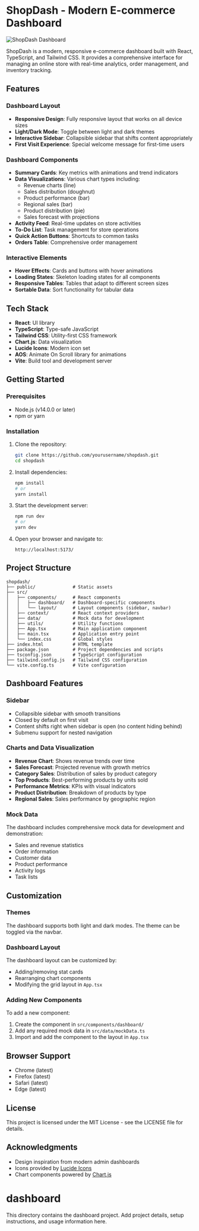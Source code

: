 # ShopDash - Modern E-commerce Dashboard

![ShopDash Dashboard](https://placehold.co/1200x630/8b5cf6/FFF?text=ShopDash+Dashboard)

ShopDash is a modern, responsive e-commerce dashboard built with React, TypeScript, and Tailwind CSS. It provides a comprehensive interface for managing an online store with real-time analytics, order management, and inventory tracking.

## Features

### Dashboard Layout
- **Responsive Design**: Fully responsive layout that works on all device sizes
- **Light/Dark Mode**: Toggle between light and dark themes
- **Interactive Sidebar**: Collapsible sidebar that shifts content appropriately
- **First Visit Experience**: Special welcome message for first-time users

### Dashboard Components
- **Summary Cards**: Key metrics with animations and trend indicators
- **Data Visualizations**: Various chart types including:
  - Revenue charts (line)
  - Sales distribution (doughnut)
  - Product performance (bar)
  - Regional sales (bar)
  - Product distribution (pie)
  - Sales forecast with projections
- **Activity Feed**: Real-time updates on store activities
- **To-Do List**: Task management for store operations
- **Quick Action Buttons**: Shortcuts to common tasks
- **Orders Table**: Comprehensive order management

### Interactive Elements
- **Hover Effects**: Cards and buttons with hover animations
- **Loading States**: Skeleton loading states for all components
- **Responsive Tables**: Tables that adapt to different screen sizes
- **Sortable Data**: Sort functionality for tabular data

## Tech Stack

- **React**: UI library
- **TypeScript**: Type-safe JavaScript
- **Tailwind CSS**: Utility-first CSS framework
- **Chart.js**: Data visualization
- **Lucide Icons**: Modern icon set
- **AOS**: Animate On Scroll library for animations
- **Vite**: Build tool and development server

## Getting Started

### Prerequisites

- Node.js (v14.0.0 or later)
- npm or yarn

### Installation

1. Clone the repository:
   ```bash
   git clone https://github.com/yourusername/shopdash.git
   cd shopdash
   ```

2. Install dependencies:
   ```bash
   npm install
   # or
   yarn install
   ```

3. Start the development server:
   ```bash
   npm run dev
   # or
   yarn dev
   ```

4. Open your browser and navigate to:
   ```
   http://localhost:5173/
   ```

## Project Structure

```
shopdash/
├── public/              # Static assets
├── src/
│   ├── components/      # React components
│   │   ├── dashboard/   # Dashboard-specific components
│   │   └── layout/      # Layout components (sidebar, navbar)
│   ├── context/         # React context providers
│   ├── data/            # Mock data for development
│   ├── utils/           # Utility functions
│   ├── App.tsx          # Main application component
│   ├── main.tsx         # Application entry point
│   └── index.css        # Global styles
├── index.html           # HTML template
├── package.json         # Project dependencies and scripts
├── tsconfig.json        # TypeScript configuration
├── tailwind.config.js   # Tailwind CSS configuration
└── vite.config.ts       # Vite configuration
```

## Dashboard Features

### Sidebar
- Collapsible sidebar with smooth transitions
- Closed by default on first visit
- Content shifts right when sidebar is open (no content hiding behind)
- Submenu support for nested navigation

### Charts and Data Visualization
- **Revenue Chart**: Shows revenue trends over time
- **Sales Forecast**: Projected revenue with growth metrics
- **Category Sales**: Distribution of sales by product category
- **Top Products**: Best-performing products by units sold
- **Performance Metrics**: KPIs with visual indicators
- **Product Distribution**: Breakdown of products by type
- **Regional Sales**: Sales performance by geographic region

### Mock Data
The dashboard includes comprehensive mock data for development and demonstration:
- Sales and revenue statistics
- Order information
- Customer data
- Product performance
- Activity logs
- Task lists

## Customization

### Themes
The dashboard supports both light and dark modes. The theme can be toggled via the navbar.

### Dashboard Layout
The dashboard layout can be customized by:
- Adding/removing stat cards
- Rearranging chart components
- Modifying the grid layout in `App.tsx`

### Adding New Components
To add a new component:
1. Create the component in `src/components/dashboard/`
2. Add any required mock data in `src/data/mockData.ts`
3. Import and add the component to the layout in `App.tsx`

## Browser Support

- Chrome (latest)
- Firefox (latest)
- Safari (latest)
- Edge (latest)

## License

This project is licensed under the MIT License - see the LICENSE file for details.

## Acknowledgments

- Design inspiration from modern admin dashboards
- Icons provided by [Lucide Icons](https://lucide.dev/)
- Chart components powered by [Chart.js](https://www.chartjs.org/)

# dashboard

This directory contains the dashboard project. Add project details, setup instructions, and usage information here.
